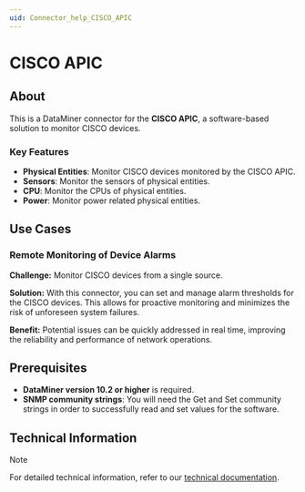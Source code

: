 ```yaml
---
uid: Connector_help_CISCO_APIC
---
```


# CISCO APIC

## About

This is a DataMiner connector for the **CISCO APIC**, a software-based solution to monitor CISCO devices.

### Key Features

- **Physical Entities**: Monitor CISCO devices monitored by the CISCO APIC.
- **Sensors**: Monitor the sensors of physical entities.
- **CPU**: Monitor the CPUs of physical entities.
- **Power**: Monitor power related physical entities.

## Use Cases

### Remote Monitoring of Device Alarms

**Challenge:** Monitor CISCO devices from a single source.

**Solution:** With this connector, you can set and manage alarm thresholds for the CISCO devices. This allows for proactive monitoring and minimizes the risk of unforeseen system failures.

**Benefit:** Potential issues can be quickly addressed in real time, improving the reliability and performance of network operations.

## Prerequisites

- **DataMiner version 10.2 or higher** is required.
- **SNMP community strings**: You will need the Get and Set community strings in order to successfully read and set values for the software.

## Technical Information

> [!NOTE]
> For detailed technical information, refer to our [technical documentation](xref:Connector_help_CISCO_APIC_Technical).

